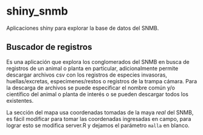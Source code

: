 # shiny_snmb
Aplicaciones shiny para explorar la base de datos del SNMB.

## Buscador de registros

Es una aplicación que explora los conglomerados del SNMB en busca de registros de un animal o planta en particular, 
adicionalmente permite descargar archivos csv con los registros de especies invasoras, huellas/excretas, especimenes/restos
o registros de la trampa cámara. Para la descarga de archivos se puede especificar el nombre común y/o científico del animal
o planta de interés o se pueden descargar todos los existentes.

La sección del mapa usa coordenadas tomadas de la maya *real* del SNMB, es fácil modificar para tomar las coordenadas ingresadas 
en campo, para lograr esto se modifica server.R y dejamos el parámetro `malla` en blanco.


